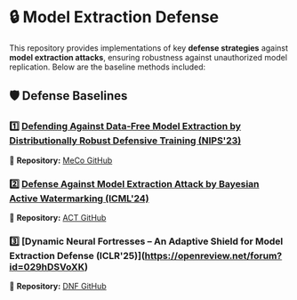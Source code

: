 # 🔒 Model Extraction Defense  

This repository provides implementations of key **defense strategies** against **model extraction attacks**, ensuring robustness against unauthorized model replication. Below are the baseline methods included:

## 🛡 Defense Baselines  

### 1️⃣ [**Defending Against Data-Free Model Extraction by Distributionally Robust Defensive Training (NIPS'23)**](https://proceedings.neurips.cc/paper_files/paper/2023/hash/0207c9ea9faf66c6e892c3fa3c167b75-Abstract-Conference.html)  
🔗 **Repository:** [MeCo GitHub](https://github.com/joey-wang123/DFME-DRO)  

### 2️⃣ [**Defense Against Model Extraction Attack by Bayesian Active Watermarking (ICML'24)**](https://openreview.net/forum?id=EFtNP211X3)  
🔗 **Repository:** [ACT GitHub](https://github.com/joey-wang123/Bayes-Active-Watermark/tree/main)  

### 3️⃣ [**Dynamic Neural Fortresses – An Adaptive Shield for Model Extraction Defense (ICLR'25)]**(https://openreview.net/forum?id=029hDSVoXK)  
🔗 **Repository:** [DNF GitHub](https://github.com/SYCodeShare/Dynamic-Neural-Fortresses)  


